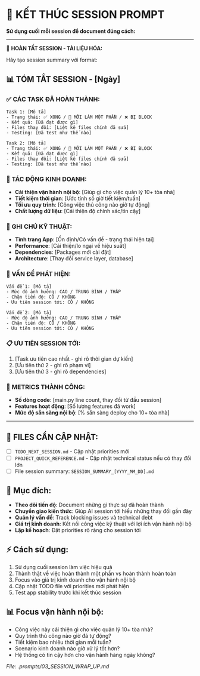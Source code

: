 # 📝 KẾT THÚC SESSION PROMPT

**Sử dụng cuối mỗi session để document đúng cách:**

---

🎯 **HOÀN TẤT SESSION - TÀI LIỆU HÓA:**

Hãy tạo session summary với format:

## 📊 **TÓM TẮT SESSION - [Ngày]**

### ✅ **CÁC TASK ĐÃ HOÀN THÀNH:**
```
Task 1: [Mô tả]
- Trạng thái: ✅ XONG / 🔄 MỚI LÀM MỘT PHẦN / ❌ BỊ BLOCK
- Kết quả: [Đã đạt được gì]
- Files thay đổi: [Liệt kê files chính đã sửa]
- Testing: [Đã test như thế nào]

Task 2: [Mô tả]  
- Trạng thái: ✅ XONG / 🔄 MỚI LÀM MỘT PHẦN / ❌ BỊ BLOCK
- Kết quả: [Đã đạt được gì]
- Files thay đổi: [Liệt kê files chính đã sửa]
- Testing: [Đã test như thế nào]
```

### 🎯 **TÁC ĐỘNG KINH DOANH:**
- **Cải thiện vận hành nội bộ**: [Giúp gì cho việc quản lý 10+ tòa nhà]
- **Tiết kiệm thời gian**: [Ước tính số giờ tiết kiệm/tuần]
- **Tối ưu quy trình**: [Công việc thủ công nào giờ tự động]
- **Chất lượng dữ liệu**: [Cải thiện độ chính xác/tin cậy]

### 🔧 **GHI CHÚ KỸ THUẬT:**
- **Tình trạng App**: [Ổn định/Có vấn đề - trạng thái hiện tại]
- **Performance**: [Cải thiện/lo ngại về hiệu suất]  
- **Dependencies**: [Packages mới cài đặt]
- **Architecture**: [Thay đổi service layer, database]

### 🚨 **VẤN ĐỀ PHÁT HIỆN:**
```
Vấn đề 1: [Mô tả]
- Mức độ ảnh hưởng: CAO / TRUNG BÌNH / THẤP
- Chặn tiến độ: CÓ / KHÔNG
- Ưu tiên session tới: CÓ / KHÔNG

Vấn đề 2: [Mô tả]
- Mức độ ảnh hưởng: CAO / TRUNG BÌNH / THẤP  
- Chặn tiến độ: CÓ / KHÔNG
- Ưu tiên session tới: CÓ / KHÔNG
```

### 📋 **ƯU TIÊN SESSION TỚI:**
1. [Task ưu tiên cao nhất - ghi rõ thời gian dự kiến]
2. [Ưu tiên thứ 2 - ghi rõ phạm vi]
3. [Ưu tiên thứ 3 - ghi rõ dependencies]

### 🎊 **METRICS THÀNH CÔNG:**
- **Số dòng code**: [main.py line count, thay đổi từ đầu session]
- **Features hoạt động**: [Số lượng features đã work]
- **Mức độ sẵn sàng nội bộ**: [% sẵn sàng deploy cho 10+ tòa nhà]

---

## 📁 **FILES CẦN CẬP NHẬT:**

- [ ] `TODO_NEXT_SESSION.md` - Cập nhật priorities mới
- [ ] `PROJECT_QUICK_REFERENCE.md` - Cập nhật technical status nếu có thay đổi lớn
- [ ] File session summary: `SESSION_SUMMARY_[YYYY_MM_DD].md`

## 🎯 Mục đích:
- **Theo dõi tiến độ**: Document những gì thực sự đã hoàn thành
- **Chuyển giao kiến thức**: Giúp AI session tới hiểu những thay đổi gần đây  
- **Quản lý vấn đề**: Track blocking issues và technical debt
- **Giá trị kinh doanh**: Kết nối công việc kỹ thuật với lợi ích vận hành nội bộ
- **Lập kế hoạch**: Đặt priorities rõ ràng cho session tới

## ⚡ Cách sử dụng:
1. Sử dụng cuối session làm việc hiệu quả
2. Thành thật về việc hoàn thành một phần vs hoàn thành hoàn toàn  
3. Focus vào giá trị kinh doanh cho vận hành nội bộ
4. Cập nhật TODO file với priorities mới phát hiện
5. Test app stability trước khi kết thúc session

## 📊 Focus vận hành nội bộ:
- Công việc này cải thiện gì cho việc quản lý 10+ tòa nhà?
- Quy trình thủ công nào giờ đã tự động?
- Tiết kiệm bao nhiêu thời gian mỗi tuần?
- Scenario kinh doanh nào giờ xử lý tốt hơn?
- Hệ thống có tin cậy hơn cho vận hành hàng ngày không?

*File: .prompts/03_SESSION_WRAP_UP.md*